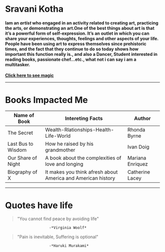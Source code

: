 #

# Sravani Kotha

#### Iam an *artist* who engaged in an activity related to creating art, practicing the arts, or demonstrating an art.One of the best things about art is that it’s a powerful form of self-expression. It’s an outlet in which you can share your experiences, thoughts, feelings and other aspects of your life. People have been using art to express themselves since prehistoric times, and the fact that they continue to do so today shows how important this function really is., and also a Dancer, Student interested in reading books, passionate chef...etc., what not i can say i am a multitasker.

[**Click here to see magic**](/artica.jpg)

---
# __Books Impacted Me__

| Name of Book | Intereting Facts |Author|
| ----------- | ----------- | -----------|
| The Secret | Wealth-Rlationships-Health-Life-World | Rhonda Byrne|
| Last Bus to Wisdom | How he raised by his grandmother | Ivan Doig|
| Our Share of Night |  A book about the complexities of love and longing | Mariana Enriquez |
| Biography of X | It makes you think afresh about America and American history |Catherine Lacey|
---
# Quotes have life
> "You cannot find peace by avoiding life"     

                        -*Virginia Woolf*     
>"Pain is inevitable, Suffering is optional"  

                        -*Haruki Murakami*




